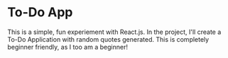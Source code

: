 # To-Do App
This is a simple, fun experiement with React.js. In the project, I'll create a To-Do Application with random quotes generated. This is completely beginner friendly, as I too am a beginner!